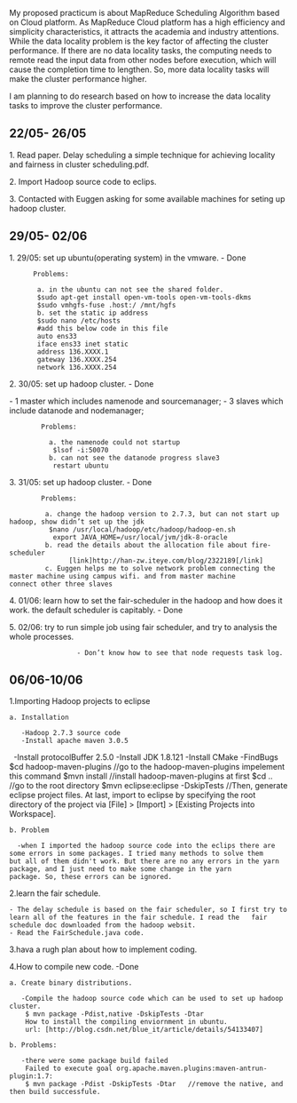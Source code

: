 <p>    My proposed practicum is about MapReduce Scheduling Algorithm based on Cloud platform. As MapReduce Cloud platform has a high efficiency and simplicity characteristics, it attracts the academia and industry attentions. While the data locality problem is the key factor of affecting the cluster performance. If there are no data locality tasks, the computing needs to remote read the input data from other nodes before execution, which will cause the completion time to lengthen. So, more data locality tasks will make the cluster performance higher. </p>
<p>    I am planning to do research based on how to increase the data locality tasks to improve the cluster performance. </p>


<h2>22/05- 26/05</h2>
<p>1. Read paper. Delay scheduling a simple technique for achieving locality and fairness in cluster scheduling.pdf. </p>
<p>2. Import Hadoop source code to eclips.</p>
<p>3. Contacted with Euggen asking for some available machines for seting up hadoop cluster.</p>
<h2>29/05- 02/06</h2>
<p> 1. 29/05: set up ubuntu(operating system) in the vmware.  - Done </p>

          Problems:
          
           a. in the ubuntu can not see the shared folder.
           $sudo apt-get install open-vm-tools open-vm-tools-dkms
           $sudo vmhgfs-fuse .host:/ /mnt/hgfs
           b. set the static ip address
           $sudo nano /etc/hosts
           #add this below code in this file
           auto ens33
           iface ens33 inet static
           address 136.XXXX.1
           gateway 136.XXXX.254
           network 136.XXXX.254
                 
<p> 2. 30/05: set up hadoop cluster.  - Done </p>
            - 1 master which includes namenode and sourcemanager;
            - 3 slaves which include datanode and nodemanager;
                       
            Problems: 
            
              a. the namenode could not startup
               $lsof -i:50070
              b. can not see the datanode progress slave3
               restart ubuntu                               
     
<p> 3. 31/05: set up hadoop cluster. - Done</p>

            Problems:
            
             a. change the hadoop version to 2.7.3, but can not start up hadoop, show didn’t set up the jdk
              $nano /usr/local/hadoop/etc/hadoop/hadoop-en.sh
               export JAVA_HOME=/usr/local/jvm/jdk-8-oracle
             b. read the details about the allocation file about fire-scheduler
                   [link]http://han-zw.iteye.com/blog/2322189[/link]
             c. Euggen helps me to solve network problem connecting the master machine using campus wifi. and from master machine                       connect other three slaves
             
<p> 4. 01/06: learn how to set the fair-scheduler in the hadoop and how does it work. the default scheduler is capitably. - Done</p>

<p> 5. 02/06:  try to run simple job using fair scheduler, and try to analysis the whole processes. </p>
  
                     - Don’t know how to see that node requests task log.
 
<h2>06/06-10/06</h2>

<p>1.Importing Hadoop projects to eclipse</p>

    a. Installation
    
       -Hadoop 2.7.3 source code
       -Install apache maven 3.0.5
       -Install protocolBuffer 2.5.0
       -Install JDK 1.8.121
       -Install CMake
       -FindBugs
       $cd hadoop-maven-plugins     //go to the hadoop-maven-plugins impelement this command
       $mvn install                 //install hadoop-maven-plugins at first
       $cd ..                       //go to the root directory
       $mvn eclipse:eclipse -DskipTests  //Then, generate eclipse project files.
       At last, import to eclipse by specifying the root directory of the project via
       [File] > [Import] > [Existing Projects into Workspace].
       
    b. Problem
    
      -when I imported the hadoop source code into the eclips there are some errors in some packages. I tried many methods to solve them       but all of them didn't work. But there are no any errors in the yarn package, and I just need to make some change in the yarn           package. So, these errors can be ignored. 
   
<p>2.learn the fair schedule.</p>
   
    - The delay schedule is based on the fair scheduler, so I first try to learn all of the features in the fair schedule. I read the   fair schedule doc downloaded from the hadoop websit.
    - Read the FairSchedule.java code.
<p>3.hava a rugh plan about how to implement coding.</p>
<p>4.How to compile new code. -Done </p>
 
    a. Create binary distributions.
    
       -Compile the hadoop source code which can be used to set up hadoop cluster.
        $ mvn package -Pdist,native -DskipTests -Dtar
        How to install the compiling enviornment in ubuntu.
        url: [http://blog.csdn.net/blue_it/article/details/54133407]
        
    b. Problems:
    
       -there were some package build failed
        Failed to execute goal org.apache.maven.plugins:maven-antrun-plugin:1.7:
        $ mvn package -Pdist -DskipTests -Dtar   //remove the native, and then build successfule.
        



